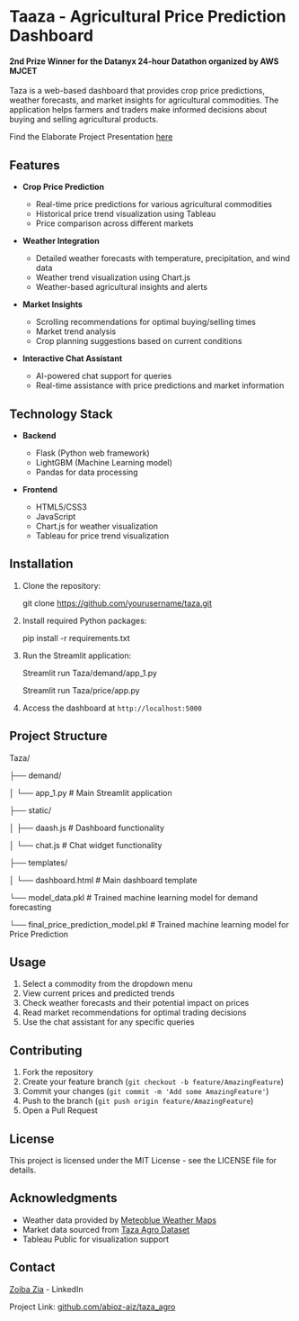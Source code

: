 # Taaza - Agricultural Price Prediction Dashboard

#### 2nd Prize Winner for the Datanyx 24-hour Datathon organized by AWS MJCET

Taza is a web-based dashboard that provides crop price predictions, weather forecasts, and market insights for agricultural commodities. The application helps farmers and traders make informed decisions about buying and selling agricultural products.

Find the Elaborate Project Presentation [here](https://www.canva.com/design/DAGX2Irlfe8/-YC7V8Z9j-SQ1n5kMLRYHg/view?utm_content=DAGX2Irlfe8&utm_campaign=designshare&utm_medium=link&utm_source=editor)

## Features

- **Crop Price Prediction**
  - Real-time price predictions for various agricultural commodities
  - Historical price trend visualization using Tableau
  - Price comparison across different markets

- **Weather Integration**
  - Detailed weather forecasts with temperature, precipitation, and wind data
  - Weather trend visualization using Chart.js
  - Weather-based agricultural insights and alerts

- **Market Insights**
  - Scrolling recommendations for optimal buying/selling times
  - Market trend analysis
  - Crop planning suggestions based on current conditions

- **Interactive Chat Assistant**
  - AI-powered chat support for queries
  - Real-time assistance with price predictions and market information

## Technology Stack

- **Backend**
  - Flask (Python web framework)
  - LightGBM (Machine Learning model)
  - Pandas for data processing

- **Frontend**
  - HTML5/CSS3
  - JavaScript
  - Chart.js for weather visualization
  - Tableau for price trend visualization

## Installation

1. Clone the repository:
   
    git clone https://github.com/yourusername/taza.git
 
2. Install required Python packages:

    pip install -r requirements.txt

3. Run the Streamlit application:

    Streamlit run Taza/demand/app_1.py
  
    Streamlit run Taza/price/app.py

4. Access the dashboard at `http://localhost:5000`

## Project Structure

Taza/

├── demand/

│   └── app_1.py  # Main Streamlit application

├── static/

│ ├── daash.js # Dashboard functionality

│ └── chat.js # Chat widget functionality

├── templates/

│ └── dashboard.html # Main dashboard template

└── model_data.pkl # Trained machine learning model for demand forecasting

└── final_price_prediction_model.pkl # Trained machine learning model for Price Prediction



## Usage

1. Select a commodity from the dropdown menu
2. View current prices and predicted trends
3. Check weather forecasts and their potential impact on prices
4. Read market recommendations for optimal trading decisions
5. Use the chat assistant for any specific queries

## Contributing

1. Fork the repository
2. Create your feature branch (`git checkout -b feature/AmazingFeature`)
3. Commit your changes (`git commit -m 'Add some AmazingFeature'`)
4. Push to the branch (`git push origin feature/AmazingFeature`)
5. Open a Pull Request

## License

This project is licensed under the MIT License - see the LICENSE file for details.

## Acknowledgments

- Weather data provided by [Meteoblue Weather Maps](https://www.meteoblue.com/en/weather/maps/index#coords=4/17.38/78.46&map=windAnimation~rainbow~auto~10%20m%20above%20gnd~none)
- Market data sourced from [Taza Agro Dataset](https://github.com/abioz-aiz/taza_agro/blob/main/Datasets/final_final_dataset.csv)
- Tableau Public for visualization support

## Contact

[Zoiba Zia](https://www.linkedin.com/in/zoiba/) - LinkedIn

Project Link: [github.com/abioz-aiz/taza_agro](https://github.com/abioz-aiz/taza_agro)
